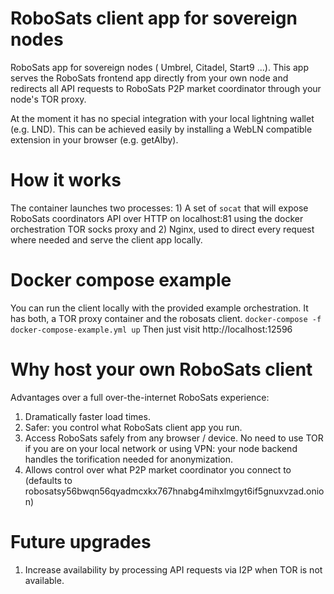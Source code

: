 # RoboSats client app for sovereign nodes

RoboSats app for sovereign nodes ( Umbrel, Citadel, Start9 ...). This app serves the RoboSats frontend app directly from your own node and redirects all API requests to RoboSats P2P market coordinator through your node's TOR proxy.

At the moment it has no special integration with your local lightning wallet (e.g. LND). This can be achieved easily by installing a WebLN compatible extension in your browser (e.g. getAlby).

# How it works

The container launches two processes: 1) A set of `socat` that will expose RoboSats coordinators API over HTTP on localhost:81 using the docker orchestration TOR socks proxy and 2) Nginx, used to direct every request where needed and serve the client app locally.

# Docker compose example
You can run the client locally with the provided example orchestration. It has both, a TOR proxy container and the robosats client.
`docker-compose -f docker-compose-example.yml up`
Then just visit http://localhost:12596

# Why host your own RoboSats client

Advantages over a full over-the-internet RoboSats experience:
1. Dramatically faster load times.
2. Safer: you control what RoboSats client app you run.
3. Access RoboSats safely from any browser / device. No need to use TOR if you are on your local network or using VPN: your node backend handles the torification needed for anonymization.
4. Allows control over what P2P market coordinator you connect to (defaults to robosatsy56bwqn56qyadmcxkx767hnabg4mihxlmgyt6if5gnuxvzad.onion)

# Future upgrades

1. Increase availability by processing API requests via I2P when TOR is not available.